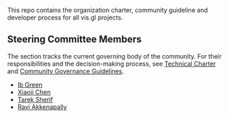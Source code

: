 This repo contains the organization charter, community guideline and developer process for all vis.gl projects.


## Steering Committee Members

The section tracks the current governing body of the community. For their responsibilities and the decision-making process, see [Technical Charter](/Technical%20Charter.md) and [Community Governance Guidelines](/developer-process/governance.md).

- [Ib Green](https://github.com/ibgreen)
- [Xiaoji Chen](https://github.com/Pessimistress)
- [Tarek Sherif](https://github.com/tsherif)
- [Ravi Akkenapally](https://github.com/1chandu)
